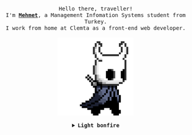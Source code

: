 <p align="center">
  <br>
  <samp>
    Hello there, traveller!
    <br>I'm <b><a rel="nofollow noopener noreferrer" target="_blank" href="https://gwyndev.com">Mehmet</a></b>, a Management Infomation Systems student from Turkey.<br>
    I work from home at Clemta as a front-end web developer.<br><br>

  </samp>

  <img src="https://raw.githubusercontent.com/TanZng/TanZng/master/assets/hollor_knight3.gif" width="200"/>

</p>


<details align="center">

<summary> <b> <samp> Light bonfire </samp></b></summary>
<samp>
 <b><h2 style="color: #fc6203">B O N F I R E &nbsp; L I T !</h2> </b>

<img src="https://raw.githubusercontent.com/TanZng/TanZng/master/assets/bonefire.gif" width="200"/>

<p align="center">
  <br><a rel="nofollow noopener noreferrer" target="_blank" href="https://www.linkedin.com/in/gwyndev/">
  <img src="https://raw.githubusercontent.com/TanZng/TanZng/master/assets/linkedin.png" width="30px" alt="LinkedIn"></a>
</p> 


</samp>
</details>
